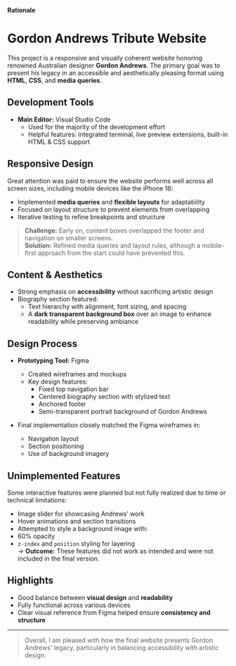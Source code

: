 **Rationale**
# Gordon Andrews Tribute Website

This project is a responsive and visually coherent website honoring renowned Australian designer **Gordon Andrews**. The primary goal was to present his legacy in an accessible and aesthetically pleasing format using **HTML**, **CSS**, and **media queries**.

##  Development Tools

- **Main Editor:** Visual Studio Code  
  - Used for the majority of the development effort
  - Helpful features: integrated terminal, live preview extensions, built-in HTML & CSS support

##  Responsive Design

Great attention was paid to ensure the website performs well across all screen sizes, including mobile devices like the iPhone 16:

- Implemented **media queries** and **flexible layouts** for adaptability
- Focused on layout structure to prevent elements from overlapping
- Iterative testing to refine breakpoints and structure

> **Challenge:** Early on, content boxes overlapped the footer and navigation on smaller screens.  
> **Solution:** Refined media queries and layout rules, although a mobile-first approach from the start could have prevented this.

##  Content & Aesthetics

- Strong emphasis on **accessibility** without sacrificing artistic design
- Biography section featured:
  - Text hierarchy with alignment, font sizing, and spacing
  - A **dark transparent background box** over an image to enhance readability while preserving ambiance

##  Design Process

- **Prototyping Tool:** Figma
  - Created wireframes and mockups
  - Key design features:
    - Fixed top navigation bar
    - Centered biography section with stylized text
    - Anchored footer
    - Semi-transparent portrait background of Gordon Andrews

- Final implementation closely matched the Figma wireframes in:
  - Navigation layout
  - Section positioning
  - Use of background imagery

##  Unimplemented Features

Some interactive features were planned but not fully realized due to time or technical limitations:

-  Image slider for showcasing Andrews’ work
-  Hover animations and section transitions
-  Attempted to style a background image with:
  - 60% opacity
  - `z-index` and `position` styling for layering  
  → **Outcome:** These features did not work as intended and were not included in the final version.

##  Highlights

- Good balance between **visual design** and **readability**
- Fully functional across various devices
- Clear visual reference from Figma helped ensure **consistency and structure**

---

> Overall, I am pleased with how the final website presents Gordon Andrews' legacy, particularly in balancing accessibility with artistic design.
